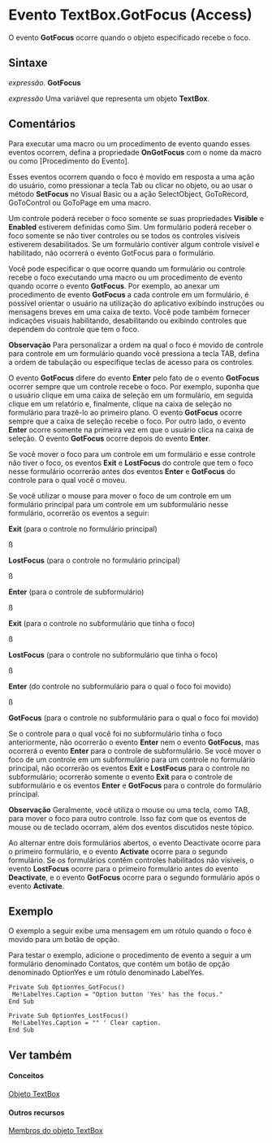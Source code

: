 
# Evento TextBox.GotFocus (Access)

O evento  **GotFocus** ocorre quando o objeto especificado recebe o foco.


## Sintaxe

 _expressão_. **GotFocus**

 _expressão_ Uma variável que representa um objeto **TextBox**.


## Comentários

Para executar uma macro ou um procedimento de evento quando esses eventos ocorrem, defina a propriedade  **OnGotFocus** com o nome da macro ou como [Procedimento do Evento].

Esses eventos ocorrem quando o foco é movido em resposta a uma ação do usuário, como pressionar a tecla Tab ou clicar no objeto, ou ao usar o método  **SetFocus** no Visual Basic ou a ação SelectObject, GoToRecord, GoToControl ou GoToPage em uma macro.

Um controle poderá receber o foco somente se suas propriedades  **Visible** e **Enabled** estiverem definidas como Sim. Um formulário poderá receber o foco somente se não tiver controles ou se todos os controles visíveis estiverem desabilitados. Se um formulário contiver algum controle visível e habilitado, não ocorrerá o evento GotFocus para o formulário.

Você pode especificar o que ocorre quando um formulário ou controle recebe o foco executando uma macro ou um procedimento de evento quando ocorre o evento  **GotFocus**. Por exemplo, ao anexar um procedimento de evento **GotFocus** a cada controle em um formulário, é possível orientar o usuário na utilização do aplicativo exibindo instruções ou mensagens breves em uma caixa de texto. Você pode também fornecer indicações visuais habilitando, desabilitando ou exibindo controles que dependem do controle que tem o foco.


 **Observação**  Para personalizar a ordem na qual o foco é movido de controle para controle em um formulário quando você pressiona a tecla TAB, defina a ordem de tabulação ou especifique teclas de acesso para os controles.

O evento  **GotFocus** difere do evento **Enter** pelo fato de o evento **GotFocus** ocorrer sempre que um controle recebe o foco. Por exemplo, suponha que o usuário clique em uma caixa de seleção em um formulário, em seguida clique em um relatório e, finalmente, clique na caixa de seleção no formulário para trazê-lo ao primeiro plano. O evento **GotFocus** ocorre sempre que a caixa de seleção recebe o foco. Por outro lado, o evento **Enter** ocorre somente na primeira vez em que o usuário clica na caixa de seleção. O evento **GotFocus** ocorre depois do evento **Enter**.

Se você mover o foco para um controle em um formulário e esse controle não tiver o foco, os eventos  **Exit** e **LostFocus** do controle que tem o foco nesse formulário ocorrerão antes dos eventos **Enter** e **GotFocus** do controle para o qual você o moveu.

Se você utilizar o mouse para mover o foco de um controle em um formulário principal para um controle em um subformulário nesse formulário, ocorrerão os eventos a seguir:

 **Exit** (para o controle no formulário principal)

ß

 **LostFocus** (para o controle no formulário principal)

ß

 **Enter** (para o controle de subformulário)

ß

 **Exit** (para o controle no subformulário que tinha o foco)

ß

 **LostFocus** (para o controle no subformulário que tinha o foco)

ß

 **Enter** (do controle no subformulário para o qual o foco foi movido)

ß

 **GotFocus** (para o controle no subformulário para o qual o foco foi movido)

Se o controle para o qual você foi no subformulário tinha o foco anteriormente, não ocorrerão o evento  **Enter** nem o evento **GotFocus**, mas ocorrerá o evento **Enter** para o controle de subformulário. Se você mover o foco de um controle em um subformulário para um controle no formulário principal, não ocorrerão os eventos **Exit** e **LostFocus** para o controle no subformulário; ocorrerão somente o evento **Exit** para o controle de subformulário e os eventos **Enter** e **GotFocus** para o controle do formulário principal.


 **Observação**  Geralmente, você utiliza o mouse ou uma tecla, como TAB, para mover o foco para outro controle. Isso faz com que os eventos de mouse ou de teclado ocorram, além dos eventos discutidos neste tópico.

Ao alternar entre dois formulários abertos, o evento Deactivate ocorre para o primeiro formulário, e o evento  **Activate** ocorre para o segundo formulário. Se os formulários contêm controles habilitados não visíveis, o evento **LostFocus** ocorre para o primeiro formulário antes do evento **Deactivate**, e o evento **GotFocus** ocorre para o segundo formulário após o evento **Activate**.


## Exemplo

O exemplo a seguir exibe uma mensagem em um rótulo quando o foco é movido para um botão de opção.

Para testar o exemplo, adicione o procedimento de evento a seguir a um formulário denominado Contatos, que contém um botão de opção denominado OptionYes e um rótulo denominado LabelYes.




```
Private Sub OptionYes_GotFocus() 
 Me!LabelYes.Caption = "Option button 'Yes' has the focus." 
End Sub 
 
Private Sub OptionYes_LostFocus() 
 Me!LabelYes.Caption = "" ' Clear caption. 
End Sub
```


## Ver também


#### Conceitos


[Objeto TextBox](d74fbe9a-0d40-7d28-956f-a2bfd0cfee45.md)
#### Outros recursos


[Membros do objeto TextBox](bb55abbc-902e-fc2d-bdff-063c55426cd0.md)